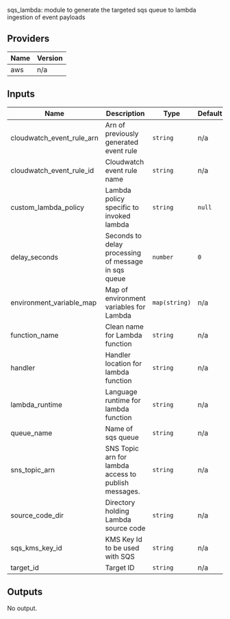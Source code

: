 sqs\_lambda: module to generate the targeted sqs queue to lambda ingestion of event payloads

## Providers

| Name | Version |
|------|---------|
| aws | n/a |

## Inputs

| Name | Description | Type | Default | Required |
|------|-------------|------|---------|:--------:|
| cloudwatch\_event\_rule\_arn | Arn of previously generated event rule | `string` | n/a | yes |
| cloudwatch\_event\_rule\_id | Cloudwatch event rule name | `string` | n/a | yes |
| custom\_lambda\_policy | Lambda policy specific to invoked lambda | `string` | `null` | no |
| delay\_seconds | Seconds to delay processing of message in sqs queue | `number` | `0` | no |
| environment\_variable\_map | Map of environment variables for Lambda | `map(string)` | n/a | yes |
| function\_name | Clean name for Lambda function | `string` | n/a | yes |
| handler | Handler location for lambda function | `string` | n/a | yes |
| lambda\_runtime | Language runtime for lambda function | `string` | n/a | yes |
| queue\_name | Name of sqs queue | `string` | n/a | yes |
| sns\_topic\_arn | SNS Topic arn for lambda access to publish messages. | `string` | n/a | yes |
| source\_code\_dir | Directory holding Lambda source code | `string` | n/a | yes |
| sqs\_kms\_key\_id | KMS Key Id to be used with SQS | `string` | n/a | yes |
| target\_id | Target ID | `string` | n/a | yes |

## Outputs

No output.

